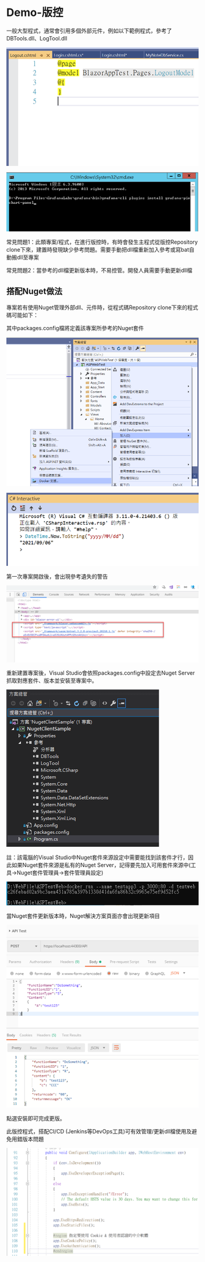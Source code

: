 # Demo-版控

一般大型程式，通常會引用多個外部元件，例如以下範例程式，參考了DBTools.dll、LogTool.dll

![](../../.gitbook/assets/image%20%28396%29.png)

![](../../.gitbook/assets/image%20%2840%29.png)

常見問題1：此類專案/程式，在進行版控時，有時會發生主程式從版控Repository clone下來，建置時發現缺少參考問題。需要手動把dll檔重新加入參考或寫bat自動搬dll至專案

常見問題2：當參考的dll檔更新版本時，不易控管。開發人員需要手動更新dll檔

## 搭配Nuget做法

專案若有使用Nuget管理外部dll、元件時，從程式碼Repository clone下來的程式碼可能如下：

其中packages.config檔將定義該專案所參考的Nuget套件

![](../../.gitbook/assets/image%20%28120%29.png)

![](../../.gitbook/assets/image%20%28472%29.png)

第一次專案開啟後，會出現參考遺失的警告

![](../../.gitbook/assets/image%20%28464%29.png)

重新建置專案後，Visual Studio會依照packages.config中設定去Nuget Server抓取對應套件、版本並安裝至專案中。

![](../../.gitbook/assets/image.png)

註：該電腦的Visual Studio中Nuget套件來源設定中需要能找到該套件才行，因此如果Nuget套件來源是私有的Nuget Server，記得要先加入可用套件來源中\(工具→Nuget套件管理員→套件管理員設定\)

![](../../.gitbook/assets/image%20%2886%29.png)

當Nuget套件更新版本時，Nuget解決方案頁面亦會出現更新項目

![](../../.gitbook/assets/image%20%28308%29.png)

點選安裝即可完成更版。

此版控程式，搭配CI/CD \(Jenkins等DevOps工具\)可有效管理/更新dll檔使用及避免用錯版本問題

![](../../.gitbook/assets/image%20%28390%29.png)

